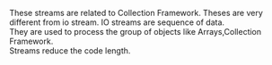 These streams are related to Collection Framework. Theses are very different from io stream. IO streams are sequence of data.  
They are used to process the group of objects like Arrays,Collection Framework.  
Streams reduce the code length.
